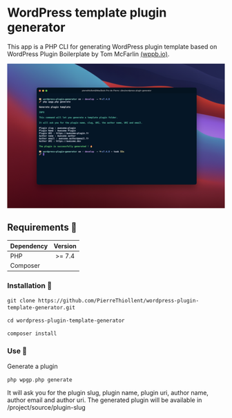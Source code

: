 # WordPress template plugin generator

This app is a PHP CLI for generating WordPress plugin template based on WordPress Plugin Boilerplate by Tom McFarlin [(wppb.io)](http://wppb.io).

![](./wpgp.png)

## Requirements 🔧

| Dependency | Version |
| ---------- | :-----: |
| PHP        | >= 7.4  |
| Composer   |         |

### Installation 🔄

```shell
git clone https://github.com/PierreThiollent/wordpress-plugin-template-generator.git
```

```shell
cd wordpress-plugin-template-generator
```

```shell
composer install
```

### Use 🚀

Generate a plugin

```php
php wpgp.php generate
```

It will ask you for the plugin slug, plugin name, plugin uri, author name, author email and author uri.
The generated plugin will be available in /project/source/plugin-slug
